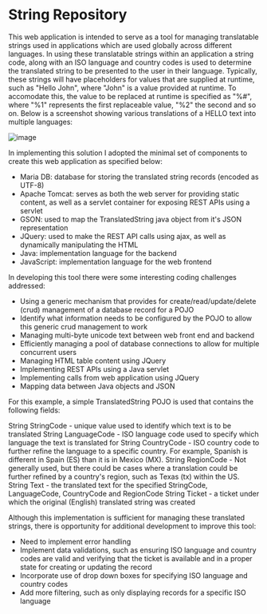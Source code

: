 # String Repository

This web application is intended to serve as a tool for managing translatable strings used in applications which are used globally across different languages.  In using these translatable strings within an application a string code, along with an ISO language and country codes is used to determine the translated string to be presented to the user in their language.  Typically, these strings will have placeholders for values that are supplied at runtime, such as "Hello John", where "John" is a value provided at runtime. To accomodate this, the value to be replaced at runtime is specified as "%#", where "%1" represents the first replaceable value, "%2" the second and so on.  Below is a screenshot showing various translations of a HELLO text into multiple languages:

![image](https://github.com/Brian-Wintz/StringRepository/assets/133924124/d39df995-22a0-4728-ba99-f6740baa415a)


In implementing this solution I adopted the minimal set of components to create this web application as specified below:

* Maria DB: database for storing the translated string records (encoded as UTF-8)
* Apache Tomcat: serves as both the web server for providing static content, as well as a servlet container for exposing REST APIs using a servlet
* GSON: used to map the TranslatedString java object from it's JSON representation
* JQuery: used to make the REST API calls using ajax, as well as dynamically manipulating the HTML
* Java: implementation language for the backend
* JavaScript: implementation language for the web frontend

In developing this tool there were some interesting coding challenges addressed:
* Using a generic mechanism that provides for create/read/update/delete (crud) management of a database record for a POJO
* Identify what information needs to be configured by the POJO to allow this generic crud management to work
* Managing multi-byte unicode text between web front end and backend
* Efficiently managing a pool of database connections to allow for multiple concurrent users
* Managing HTML table content using JQuery
* Implementing REST APIs using a Java servlet
* Implementing calls from web application using JQuery
* Mapping data between Java objects and JSON

For this example, a simple TranslatedString POJO is used that contains the following fields:

  String StringCode - unique value used to identify which text is to be translated
  String LanguageCode - ISO language code used to specify which language the text is translated for
  String CountryCode - ISO country code to further refine the language to a specific country.  For example, Spanish is different in Spain (ES) than it is in Mexico (MX).
  String RegionCode - Not generally used, but there could be cases where a translation could be further refined by a country's region, such as Texas (tx) within the US.
  String Text - the translated text for the specified StringCode, LanguageCode, CountryCode and RegionCode
  String Ticket - a ticket under which the original (English) translated string was created
  
Although this implementation is sufficient for managing these translated strings, there is opportunity for additional development to improve this tool:

* Need to implement error handling
* Implement data validations, such as ensuring ISO language and country codes are valid and verifying that the ticket is available and in a proper state for creating or updating the record
* Incorporate use of drop down boxes for specifying ISO language and country codes
* Add more filtering, such as only displaying records for a specific ISO language
